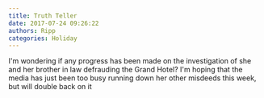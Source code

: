 ```yaml
---
title: Truth Teller
date: 2017-07-24 09:26:22
authors: Ripp
categories: Holiday
---
```


 I'm wondering if any progress has been made on the investigation of she and her brother in law defrauding the Grand Hotel?  I'm hoping that the media has just been too busy running down her other misdeeds this week, but will double back on it